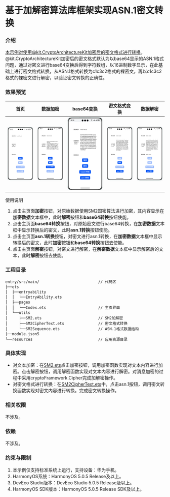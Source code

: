 # 基于加解密算法库框架实现ASN.1密文转换

### 介绍

本示例对使用@kit.CryptoArchitectureKit加密后的密文格式进行转换。@kit.CryptoArchitectureKit加密后的密文格式默认为以base64显示的ASN.1格式问题，通过对密文进行base64变换后得到字符数组，以16进制数字显示，在此基础上进行密文格式转换，从ASN.1格式转换为c1c3c2格式的裸密文，再以c1c3c2格式的裸密文进行解密，以验证密文转换的正确性。

### 效果预览

| 首页                                     | 数据加密                                     | base64变换                           | 密文格式变换                                   | 数据解密                                     |
|----------------------------------------|------------------------------------------|------------------------------------|------------------------------------------|------------------------------------------|
| ![index](screenshots/device/index.png) | ![encode](screenshots/device/encode.png) | ![hex](screenshots/device/hex.png) | ![c1c3c2](screenshots/device/c1c3c2.png) | ![decode](screenshots/device/decode.png) |

使用说明

1. 点击主页面**加密**按钮，对原始数据使用SM2国密算法进行加密，其内容显示在**加密数据**文本框中，此时**解密**按钮和**base64转换**按钮使能。
2. 点击主页面**base64转换**按钮，对原始密文进行base64转换，在**加密数据**文本框中显示转换后的密文，此时**asn.1转换**按钮使能。
3. 点击主页面**asn.1转换**按钮，对密文进行asn.1转换，在**加密数据**文本框中显示转换后的密文，此时**加密**按钮和**base64转换**按钮去使能。
4. 点击主页面**解密**按钮，对密文进行解密，在**解密数据**文本框中显示解密后的文本，此时**解密**按钮去使能。

### 工程目录

```
entry/src/main/                          // 代码区
├──ets
│  ├──entryability
│  │  └──EntryAbility.ets
│  ├──pages
│  │  └──Index.ets                       // 主页界面
│  └──utils
│     ├──SM2.ets                         // SM2加解密
│     ├──SM2CipherText.ets               // 密文格式转换
│     └──SM2Sequence.ets                 // ASN.1格式数据结构
├──module.json5
└──resources                             // 应用资源目录
```

### 具体实现

* 对文本加密：在[SM2.ets](entry/src/main/ets/utils/SM2.ets)点击加密按钮，调用加密函数实现对文本内容进行加密。点击解密按钮，调用解密函数实现对文本内容进行解密。对消息加密的过程中采用cryptoFramework.Cipher完成加解密操作。
* 对密文格式进行转换：在[SM2CipherText.ets](entry/src/main/ets/utils/SM2CipherText.ets)中，点击asn.1按钮，调用密文转换函数实现对密文内容进行转换。完成密文转换操作。

### 相关权限

不涉及。

### 依赖

不涉及。

### 约束与限制

1. 本示例仅支持标准系统上运行，支持设备：华为手机。
2. HarmonyOS系统：HarmonyOS 5.0.5 Release及以上。
3. DevEco Studio版本：DevEco Studio 5.0.5 Release及以上。
4. HarmonyOS SDK版本：HarmonyOS 5.0.5 Release SDK及以上。